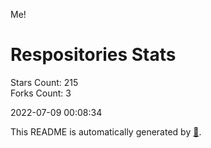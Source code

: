 Me!

# Respositories Stats
Stars Count: 215  
Forks Count: 3

2022-07-09 00:08:34  

This README is automatically generated by [🐰](https://github.com/rnitta/rnitta).
